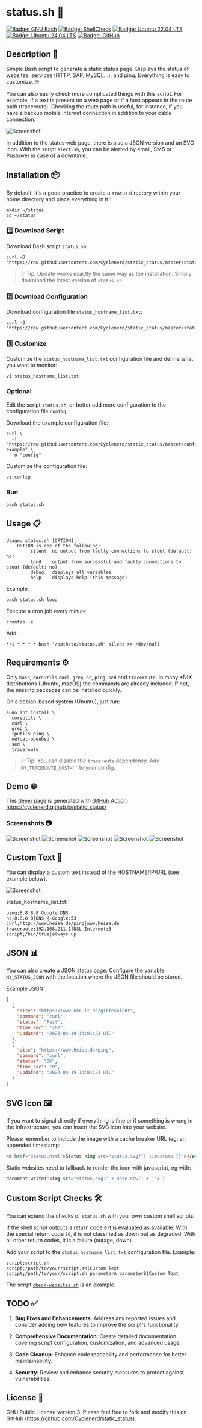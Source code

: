 #  status.sh 🚀

[![Badge: GNU Bash](https://img.shields.io/badge/GNU%20Bash-4EAA25.svg?logo=gnubash&logoColor=white)](#readme)
[![Badge: ShellCheck](https://github.com/Cyclenerd/static_status/actions/workflows/shellcheck.yml/badge.svg?branch=master)](https://github.com/Cyclenerd/static_status/actions/workflows/shellcheck.yml)
[![Badge: Ubuntu 22.04 LTS](https://github.com/Cyclenerd/static_status/actions/workflows/ubuntu_2204.yml/badge.svg?branch=master)](https://github.com/Cyclenerd/static_status/actions/workflows/ubuntu_2204.yml)
[![Badge: Ubuntu 24.04 LTS](https://github.com/Cyclenerd/static_status/actions/workflows/ubuntu_2404.yml/badge.svg?branch=master)](https://github.com/Cyclenerd/static_status/actions/workflows/ubuntu_2404.yml)
[![Badge: GitHub](https://img.shields.io/github/license/cyclenerd/static_status)](https://github.com/Cyclenerd/static_status/blob/master/LICENSE)

##  Description 📝

Simple Bash script to generate a static status page. Displays the status of websites, services (HTTP, SAP, MySQL...), and ping. Everything is easy to customize. 🤓

You can also easily check more complicated things with this script.
For example, if a text is present on a web page or if a host appears in the route path (traceroute).
Checking the route path is useful, for instance, if you have a backup mobile internet connection in addition to your cable connection.

![Screenshot](images/Status-Page-Screenshot.jpg)

In addition to the status web page, there is also a JSON version and an SVG icon.
With the script `alert.sh`, you can be alerted by email, SMS or Pushover in case of a downtime.

##  Installation 📦

By default, it's a good practice to create a `status` directory within your home directory and place everything in it :
```shell
mkdir ~/status
cd ~/status
```

### 1️⃣ Download Script

Download Bash script `status.sh`:
```shell
curl -O "https://raw.githubusercontent.com/Cyclenerd/static_status/master/status.sh"
```

> 💡 Tip: Update works exactly the same way as the installation. Simply download the latest version of `status.sh`.

### 2️⃣ Download Configuration

Download configuration file `status_hostname_list.txt`:
```shell
curl -O "https://raw.githubusercontent.com/Cyclenerd/static_status/master/status_hostname_list.txt"
```

### 3️⃣ Customize

Customize the `status_hostname_list.txt` configuration file and define what you want to monitor:
```shell
vi status_hostname_list.txt
```

### Optional

Edit the script `status.sh`, or better add more configuration to the configuration file `config`.

Download the example configuration file:
```shell
curl \
  -f "https://raw.githubusercontent.com/Cyclenerd/static_status/master/config-example" \
  -o "config"
```

Customize the configuration file:
```shell
vi config
```

### Run

```shell
bash status.sh
```

## Usage 📋

```text
Usage: status.sh [OPTION]:
	OPTION is one of the following:
		 silent  no output from faulty connections to stout (default: no)
		 loud    output from successful and faulty connections to stout (default: no)
		 debug   displays all variables
		 help    displays help (this message)
```

Example:

```shell
bash status.sh loud
```

Execute a cron job every minute:

```shell
crontab -e
```

Add:

```text
*/1 * * * * bash "/path/to/status.sh" silent >> /dev/null
```

## Requirements ⚙️

Only
`bash`,
`coreutils`
`curl`,
`grep`,
`nc`,
`ping`,
`sed` and `traceroute`.
In many *NIX distributions (Ubuntu, macOS) the commands are already included.
If not, the missing packages can be installed quickly.

On a debian-based system (Ubuntu), just run:

```shell
sudo apt install \
  coreutils \
  curl \
  grep \
  iputils-ping \
  netcat-openbsd \
  sed \
  traceroute
```

> 💡 Tip: You can disable the `traceroute` dependency. Add `MY_TRACEROUTE_HOST=''` to your config.


## Demo 🌐

This [demo page](https://cyclenerd.github.io/static_status/) is generated with [GitHub Action](https://github.com/Cyclenerd/static_status/blob/master/.github/workflows/demo_page.yml):
<https://cyclenerd.github.io/static_status/>

### Screenshots 📷

![Screenshot](images/Status-Page-Maintenance.jpg)
![Screenshot](images/Status-Page-OK.jpg)
![Screenshot](images/Status-Page-Outage.jpg)
![Screenshot](images/Status-Page-Major_Outage.jpg)
![Screenshot](images/Status-Page-Past-Incidents.jpg)

## Custom Text 📄

You can display a custom text instead of the HOSTNAME/IP/URL (see example below).

![Screenshot](images/Status-Page-Custom-Text.png)

status_hostname_list.txt:

```text
ping;8.8.8.8|Google DNS
nc;8.8.8.8|DNS @ Google;53
curl;http://www.heise.de/ping|www.heise.de
traceroute;192.168.211.1|DSL Internet;3
script;/bin/true|always up
```

## JSON 📊

You can also create a JSON status page.
Configure the variable `MY_STATUS_JSON` with the location where the JSON file should be stored.

Example JSON:
```json
[
  {
    "site": "https://www.nkn-it.de/gibtesnicht",
    "command": "curl",
    "status": "Fail",
    "time_sec": "282",
    "updated": "2023-04-19 14:01:23 UTC"
  },
  {
    "site": "https://www.heise.de/ping",
    "command": "curl",
    "status": "OK",
    "time_sec": "0",
    "updated": "2023-04-19 14:01:23 UTC"
  }
]
```

## SVG Icon 🖼️

If you want to signal directly if everything is fine or if something is wrong in the infrastructure, you can insert the SVG icon into your website.

Please remember to include the image with a cache breaker URL (eg. an appended timestamp:
```html
<a href="status.html">Status <img src="status.svg?{{ timestamp }}"></a>
```

Static websites need to fallback to render the icon with javascript, eg with:
```html
document.write('<img src="status.svg?' + Date.now() + '">')
```

## Custom Script Checks 🛠️ 

You can extend the checks of `status.sh` with your own custom shell scripts.

If the shell script outputs a return code `0` it is evaluated as available.
With the special return code `80`, it is not classified as down but as degraded.
With all other return codes, it is a failure (outage, down).

Add your script to the `status_hostname_list.txt` configuration file. Example:

```text
script;script.sh
script;/path/to/your/script.sh|Custom Text
script;/path/to/your/script.sh parameterA parameterB|Custom Text
```

The script [`check-websites.sh`](./scripts/check-websites.sh) is an example.

## TODO ✅

1. **Bug Fixes and Enhancements**: Address any reported issues and consider adding new features to improve the script's functionality.

2. **Comprehensive Documentation**: Create detailed documentation covering script configuration, customization, and advanced usage.

3. **Code Cleanup**: Enhance code readability and performance for better maintainability.

4. **Security**: Review and enhance security measures to protect against vulnerabilities.


## License 📜

GNU Public License version 3.
Please feel free to fork and modify this on GitHub (<https://github.com/Cyclenerd/static_status>).
